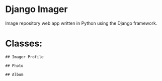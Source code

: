 # Django Imager
Image repository web app written in Python using the Django framework.

# Classes:

    ## Imager Profile

    ## Photo

    ## Album